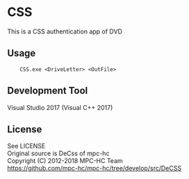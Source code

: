 # CSS
This is a CSS authentication app of DVD

## Usage
        CSS.exe <DriveLetter> <OutFile>

## Development Tool
 Visual Studio 2017 (Visual C++ 2017)

## License
 See LICENSE  
 Original source is DeCss of mpc-hc  
  Copyright (C) 2012-2018 MPC-HC Team  
  https://github.com/mpc-hc/mpc-hc/tree/develop/src/DeCSS
